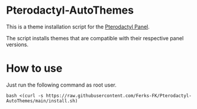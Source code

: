 # Pterodactyl-AutoThemes
This is a theme installation script for the [Pterodactyl Panel](https://github.com/pterodactyl/panel).

The script installs themes that are compatible with their respective panel versions.

# How to use
Just run the following command as root user.

```
bash <(curl -s https://raw.githubusercontent.com/Ferks-FK/Pterodactyl-AutoThemes/main/install.sh)
```
